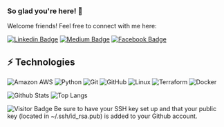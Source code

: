 ### So glad you're here! 👋

Welcome friends! Feel free to connect with me here:

[![Linkedin Badge](https://img.shields.io/badge/-ashleedolancooper-blue?style=flat-square&logo=Linkedin&logoColor=white&link=https://www.linkedin.com/in/ashleedolancooper/)](https://www.linkedin.com/in/ashleedolancooper/)
[![Medium Badge](https://img.shields.io/badge/Ashleecooper-12100E?style=flat-square&logo=medium&logoColor=white&link=https://Ashleecooper.medium.com/)](https://ashleecooper.medium.com/)
[![Facebook Badge](https://img.shields.io/badge/ashlee.dolan.1-1877F2?style=flat-square&logo=facebook&logoColor=white&link=https://www.facebook.com/ashlee.dolan.1/)](https://www.facebook.com/ashlee.dolan.1/)


## ⚡ Technologies

![Amazon AWS](https://img.shields.io/badge/Amazon%20AWS-232F3E?style=flat-square&logo=amazon-aws)
![Python](https://img.shields.io/badge/-Python-black?style=flat-square&logo=Python)
![Git](https://img.shields.io/badge/-Git-black?style=flat-square&logo=git)
![GitHub](https://img.shields.io/badge/-GitHub-181717?style=flat-square&logo=github)
![Linux](https://img.shields.io/badge/Linux-FCC624?style=for-the-badge&logo=linux&logoColor=black)
![Terraform](https://img.shields.io/badge/terraform-%235835CC.svg?style=for-the-badge&logo=terraform&logoColor=white)
![Docker](https://img.shields.io/badge/docker-%230db7ed.svg?style=for-the-badge&logo=docker&logoColor=white)

![Github Stats](https://github-readme-stats.vercel.app/api?username=ashleecooper&count_private=true&show_icons=true&include_all_commits=true)
![Top Langs](https://github-readme-stats.vercel.app/api/top-langs/?username=ashleecooper&hide=TeX&layout=compact)

![Visitor Badge](https://visitor-badge.laobi.icu/badge?page_id=ludehsar.ludehsar)
Be sure to have your SSH key set up and that your public key (located in ~/.ssh/id_rsa.pub) is added to your Github account.
